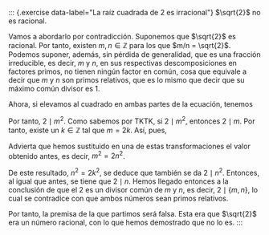

::: {.exercise data-label="La raíz cuadrada de 2 es irracional"}
  $\sqrt{2}$ no es racional.

  Vamos a abordarlo por contradicción. Suponemos que $\sqrt{2}$ es racional.
  Por tanto, existen $m, n \in {\mathbb{Z}}$ para los que $m/n = \sqrt{2}$.
  Podemos suponer, además, sin pérdida de generalidad, que es una fracción
  irreducible, es decir, $m$ y $n$, en sus respectivas descomposiciones en
  factores primos, no tienen ningún factor en común, cosa que equivale a
  decir que $m$ y $n$ son primos relativos, que es lo mismo que decir que su
  máximo común divisor es $1$.

  Ahora, si elevamos al cuadrado en ambas partes de la ecuación, tenemos

  Por tanto, $2 \mid m^2$. Como sabemos por TKTK, si $2 \mid m^2$, entonces
  $2 \mid m$. Por tanto, existe un $k \in {\mathbb{Z}}$ tal que $m = 2k$.
  Así, pues,

  Advierta que hemos sustituido en una de estas transformaciones el valor
  obtenido antes, es decir, $m^2 = 2n^2$.

  De este resultado, $n^2 = 2k^2$, se deduce que también se da $2 \mid n^2$.
  Entonces, al igual que antes, se tiene que $2 \mid n$. Hemos llegado
  entonces a la conclusión de que el 2 es un divisor común de $m$ y $n$, es
  decir, $2 \mid \{m, n\}$, lo cual se contradice con que ambos números sean
  primos relativos.

  Por tanto, la premisa de la que partimos será falsa. Esta era que
  $\sqrt{2}$ era un número racional, con lo que hemos demostrado que no lo
  es.
:::



